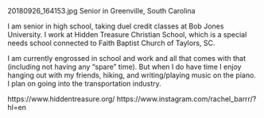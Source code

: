 <html>
  <head> 20180926_164153.jpg
    <title>Rachel Barr</title>
   </head>Senior in Greenville, South Carolina
    <body>
  <p>I am senior in high school, taking duel credit classes at Bob Jones University. I work at Hidden Treasure Christian School, which is a special needs school connected to Faith Baptist Church of Taylors, SC.<p>
<p>I am currently engrossed in school and work and all that comes with that (including not having any “spare” time). But when I do have time I enjoy hanging out with my friends, hiking, and writing/playing music on the piano. I plan on going into the transportation industry.<p>
      https://www.hiddentreasure.org/ 
      https://www.instagram.com/rachel_barrr/?hl=en
  </body>
</head>
